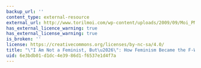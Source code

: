 ```yaml
---
backup_url: ''
content_type: external-resource
external_url: http://www.torilmoi.com/wp-content/uploads/2009/09/Moi_PMLA_2006.pdf
has_external_licence_warning: true
has_external_license_warning: true
is_broken: ''
license: https://creativecommons.org/licenses/by-nc-sa/4.0/
title: "\"I Am Not a Feminist, But\u2026\": How Feminism Became the F-Word.\" (PDF)"
uid: 6e3bdb01-d1dc-4e39-86d1-f6537e1d4f7a
---
```

